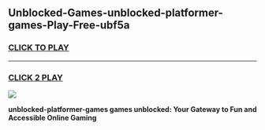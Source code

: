 
## Unblocked-Games-unblocked-platformer-games-Play-Free-ubf5a
<h3>
<a href="https://premium76.site?title=unblocked-platformer-games&ref=15A">CLICK TO PLAY</a></h3>
<hr>

<h3>
<a href="https://premium76.site?title=unblocked-platformer-games&ref=15A">CLICK 2 PLAY</a>
  
</h3>

<a href="https://premium76.site?title=unblocked-platformer-games&ref=15A"><img src="https://clearcache.store/games.png"></a>


**unblocked-platformer-games games unblocked: Your Gateway to Fun and Accessible Online Gaming**
